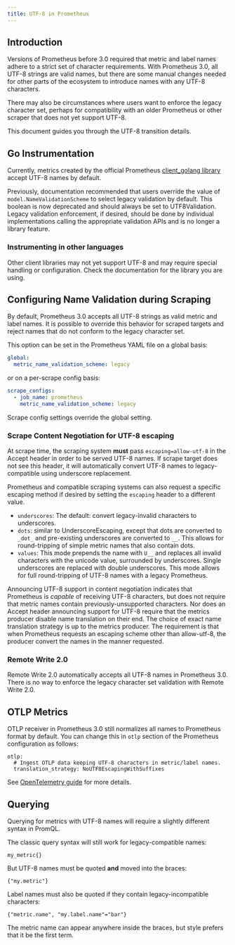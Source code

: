 ```yaml
---
title: UTF-8 in Prometheus
---
```


## Introduction

Versions of Prometheus before 3.0 required that metric and label names adhere to
a strict set of character requirements. With Prometheus 3.0, all UTF-8 strings
are valid names, but there are some manual changes needed for other parts of the
ecosystem to introduce names with any UTF-8 characters.

There may also be circumstances where users want to enforce the legacy character
set, perhaps for compatibility with an older Prometheus or other scraper that
does not yet support UTF-8.

This document guides you through the UTF-8 transition details.

## Go Instrumentation

Currently, metrics created by the official Prometheus [client_golang
library](https://github.com/prometheus/client_golang) accept UTF-8 names by
default.

Previously, documentation recommended that users override the value of
`model.NameValidationScheme` to select legacy validation by default. This
boolean is now deprecated and should always be set to UTF8Validation. Legacy
validation enforcement, if desired, should be done by individual implementations
calling the appropriate validation APIs and is no longer a library feature.

### Instrumenting in other languages

Other client libraries may not yet support UTF-8 and may require special
handling or configuration. Check the documentation for the library you are using.

## Configuring Name Validation during Scraping

By default, Prometheus 3.0 accepts all UTF-8 strings as valid metric and label
names. It is possible to override this behavior for scraped targets and reject
names that do not conform to the legacy character set.

This option can be set in the Prometheus YAML file on a global basis:

```yaml
global:
  metric_name_validation_scheme: legacy
```

or on a per-scrape config basis:

```yaml
scrape_configs:
  - job_name: prometheus
    metric_name_validation_scheme: legacy
```

Scrape config settings override the global setting.

### Scrape Content Negotiation for UTF-8 escaping

At scrape time, the scraping system **must** pass `escaping=allow-utf-8` in the
Accept header in order to be served UTF-8 names. If scrape target does not see
this header, it will automatically convert UTF-8 names to legacy-compatible
using underscore replacement.

Prometheus and compatible scraping systems can also request a specific escaping
method if desired by setting the `escaping` header to a different value.

* `underscores`: The default: convert legacy-invalid characters to underscores.
* `dots`: similar to UnderscoreEscaping, except that dots are converted to
  `_dot_` and pre-existing underscores are converted to `__`. This allows for
  round-tripping of simple metric names that also contain dots.
* `values`: This mode prepends the name with `U__` and replaces all invalid
  characters with the unicode value, surrounded by underscores. Single
  underscores are replaced with double underscores. This mode allows for full
  round-tripping of UTF-8 names with a legacy Prometheus.

Announcing UTF-8 support in content negotiation indicates that Prometheus is
*capable* of receiving UTF-8 characters, but does not require that metric names
contain previously-unsupported characters. Nor does an Accept header announcing
support for UTF-8 require that the metrics producer disable name translation on
their end. The choice of exact name translation strategy is up to the metrics
producer. The requirement is that when Prometheus requests an escaping scheme
other than allow-utf-8, the producer convert the names in the manner requested.

### Remote Write 2.0

Remote Write 2.0 automatically accepts all UTF-8 names in Prometheus 3.0. There
is no way to enforce the legacy character set validation with Remote Write 2.0.

## OTLP Metrics

OTLP receiver in Prometheus 3.0 still normalizes all names to Prometheus format
by default. You can change this in `otlp` section of the Prometheus
configuration as follows:


    otlp:
      # Ingest OTLP data keeping UTF-8 characters in metric/label names.
      translation_strategy: NoUTF8EscapingWithSuffixes


See [OpenTelemetry guide](/docs/guides/opentelemetry) for more details.


## Querying


Querying for metrics with UTF-8 names will require a slightly different syntax
in PromQL.

The classic query syntax will still work for legacy-compatible names:

`my_metric{}`

But UTF-8 names must be quoted **and** moved into the braces:

`{"my.metric"}`

Label names must also be quoted if they contain legacy-incompatible characters:

`{"metric.name", "my.label.name"="bar"}`

The metric name can appear anywhere inside the braces, but style prefers that it
be the first term.
